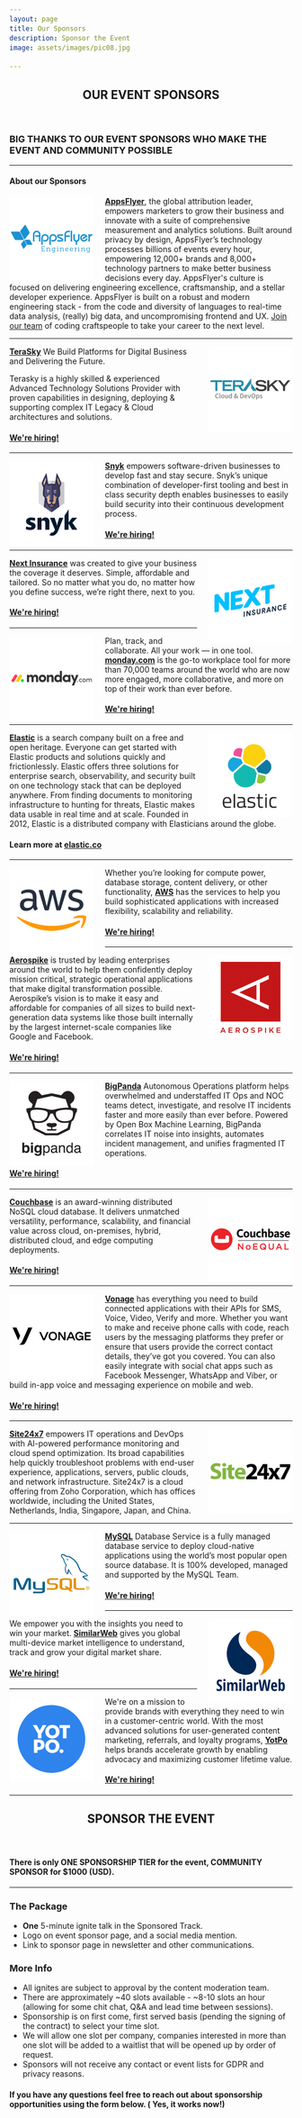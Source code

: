 ```yaml
---
layout: page
title: Our Sponsors
description: Sponsor the Event
image: assets/images/pic08.jpg

---
```

<div id="main" class="alt">

<!-- One -->
<section id="one">
	<div class="inner">
		<header class="major">
			<h1><span class="icon fa-star"></span> OUR EVENT SPONSORS <span class="icon fa-star"></span></h1>
		</header>
<!-- Content -->
<h3 id="content">BIG THANKS TO OUR EVENT SPONSORS WHO MAKE THE EVENT AND COMMUNITY POSSIBLE</h3>
<hr class="major" />
			<h4>About our Sponsors</h4>
<div class="box">
<p><a href="https://appsflyer.com" target="_blank"><img src="assets/images/sponsor-logos/AF-ENG-SQ.png" width="150" alt="AppsFlyer Engineering" style="float: left; padding-right: 20px;" ></a><a href="https://appsflyer.com" target="_blank"><strong>AppsFlyer</strong></a>, the global attribution leader, empowers marketers to grow their business and innovate with a suite of comprehensive measurement and analytics solutions. Built around privacy by design, AppsFlyer’s technology processes billions of events every hour, empowering 12,000+ brands and 8,000+ technology partners to make better business decisions every day. AppsFlyer's culture is focused on delivering engineering excellence, craftsmanship, and a stellar developer experience. AppsFlyer is built on a robust and modern engineering stack - from the code and diversity of languages to real-time data analysis, (really) big data, and uncompromising frontend and UX. 
 <a href="https://www.appsflyer.com/jobs/" target="_blank">Join our team</a> of coding craftspeople to take your career to the next level. </p>
<hr/>

<p><a href="https://terasky.com" target="_blank"><img src="assets/images/sponsor-logos/terasky-SQ.png" width="150" alt="Terasky" style="float: right; padding-left: 20px;" /></a><a href="https://terasky.com" target="_blank"><strong>TeraSky</strong></a> We Build Platforms for Digital Business and Delivering the Future.

Terasky is a highly skilled & experienced Advanced Technology Solutions Provider with proven capabilities in designing, deploying & supporting complex IT Legacy & Cloud architectures and solutions.<h4> <a href="https://www.terasky.com/careers/" target="_blank">We're hiring!</a></h4>
</p>
<hr/>

<p><a href="https://snyk.io" target="_blank"><img src="assets/images/sponsor-logos/snyk-SQ.png" width="150" alt="Snyk" style="float: left; padding-right: 20px;" /></a><a href="https://snyk.io" target="_blank"><strong>Snyk</strong></a> empowers software-driven businesses to develop fast and stay secure.
Snyk’s unique combination of developer-first tooling and best in class security depth enables businesses to easily build security into their continuous development process.<h4> <a href="https://snyk.io/careers/" target="_blank">We're hiring!</a></h4>
</p>
<hr/>

<p><a href="https://www.nextinsurance.com/" target="_blank"><img src="assets/images/sponsor-logos/next-SQ.png" width="150" alt="Next Insurance" style="float: right; padding-left: 20px;" /></a><a href="https://www.nextinsurance.com/" target="_blank"><strong>Next Insurance</strong></a>  was created to give your business the coverage it deserves. Simple, affordable and tailored. So no matter what you do, no matter how you define success, we’re right there, next to you.<h4> <a href="https://www.nextinsurance.com/careers/" target="_blank">We're hiring!</a></h4></p>
<hr/>

<p><a href="https://monday.com/" target="_blank"><img src="assets/images/sponsor-logos/monday-SQ.png" width="150" alt="Snyk" style="float: left; padding-right: 20px;" /></a>Plan, track, and collaborate. All your work — in one tool.
<a href="https://monday.com/" target="_blank"><strong> monday.com</strong></a> is the go-to workplace tool for more than 70,000 teams around the world who are now more engaged, more collaborative, and more on top of their work than ever before.<h4> <a href="https://monday.com/careers/" target="_blank">We're hiring!</a></h4>
</p>
<hr/>

<p><a href="https://www.elastic.co/" target="_blank"><img src="assets/images/sponsor-logos/elastic-SQ.png" width="150" alt="Elastic" style="float: right; padding-left: 20px;" /></a><a href="https://www.elastic.co/" target="_blank"><strong>Elastic</strong></a>  is a search company built on a free and open heritage. Everyone can get started with Elastic products and solutions quickly and frictionlessly. Elastic offers three solutions for enterprise search, observability, and security built on one technology stack that can be deployed anywhere. From finding documents to monitoring infrastructure to hunting for threats, Elastic makes data usable in real time and at scale. Founded in 2012, Elastic is a distributed company with Elasticians around the globe. 
<h4> Learn more at <a href="https://elastic.co" target="_blank">elastic.co</a></h4></p>
<hr/>

<p><a href="https://aws.amazon.com/events/aws-israel/" target="_blank"><img src="assets/images/sponsor-logos/aws-SQ.png" width="150" alt="AWS" style="float: left; padding-right: 20px;" /></a>Whether you’re looking for compute power, database storage, content delivery, or other functionality, <a href="https://aws.amazon.com/events/aws-israel/" target="_blank"><strong>AWS</strong></a>  has the services to help you build sophisticated applications with increased flexibility, scalability and reliability.
<h4> <a href="https://www.amazon.jobs/aws" target="_blank">We're hiring!</a></h4>
</p>
<hr/>

<p><a href="https://www.aerospike.com" target="_blank"><img src="assets/images/sponsor-logos/aerospike-SQ.png" width="150" alt="Aerospike" style="float: right; padding-left: 20px;" /></a><a href="https://www.aerospike.com" target="_blank"><strong>Aerospike</strong></a>  is trusted by leading enterprises around the world to help them confidently deploy mission critical, strategic operational applications that make digital transformation possible. Aerospike’s vision is to make it easy and affordable for companies of all sizes to build next-generation data systems like those built internally by the largest internet-scale companies like Google and Facebook.
<h4> <a href="https://www.aerospike.com/company/careers/" target="_blank">We're hiring!</a></h4></p>
<hr/>

<p><a href="https://bigpanda.io" target="_blank"><img src="assets/images/sponsor-logos/bigpanda-SQ.png" width="150" alt="Big Panda" style="float: left; padding-right: 20px;" /></a><a href="https://www.bigpanda.io" target="_blank"><strong>BigPanda</strong></a> Autonomous Operations platform helps overwhelmed and understaffed IT Ops and NOC teams detect, investigate, and resolve IT incidents faster and more easily than ever before. Powered by Open Box Machine Learning, BigPanda correlates IT noise into insights, automates incident management, and unifies fragmented IT operations.<h4> <a href="https://www.bigpanda.io/company/our-people/jobs/" target="_blank">We're hiring!</a></h4>
</p>
<hr/>

<p><a href="https://www.couchbase.com" target="_blank"><img src="assets/images/sponsor-logos/couchbase-SQ.png" width="150" alt="Aerospike" style="float: right; padding-left: 20px;" /></a><a href="https://www.couchbase.com" target="_blank"><strong>Couchbase</strong></a>   is an award-winning distributed NoSQL cloud database. It delivers unmatched versatility, performance, scalability, and financial value across cloud, on-premises, hybrid, distributed cloud, and edge computing deployments.
<h4> <a href="https://www.couchbase.com/careers" target="_blank">We're hiring!</a></h4></p>
<hr/>


<p><a href="https://vonage.com" target="_blank"><img src="assets/images/sponsor-logos/vonage-SQ.png" width="150" alt="Big Panda" style="float: left; padding-right: 20px;" /></a><a href="https://vonage.com" target="_blank"><strong>Vonage</strong></a>  has everything you need to build connected applications with their APIs for SMS, Voice, Video, Verify and more. Whether you want to make and receive phone calls with code, reach users by the messaging platforms they prefer or ensure that users provide the correct contact details, they’ve got you covered. You can also easily integrate with social chat apps such as Facebook Messenger, WhatsApp and Viber, or build in-app voice and messaging experience on mobile and web.<h4> <a href="https://www.vonage.com/careers/?icmp=footer_corporate_careers" target="_blank">We're hiring!</a></h4>
</p>
<hr/>

<p><a href="https://www.site24x7.com/" target="_blank"><img src="assets/images/sponsor-logos/site24-SQ.png" width="150" alt="Site24x" style="float: right; padding-left: 20px;" /></a><a href="https://www.site24x7.com/" target="_blank"><strong>Site24x7</strong></a>   empowers IT operations and DevOps with AI-powered performance monitoring and cloud spend optimization. Its broad capabilities help quickly troubleshoot problems with end-user experience, applications, servers, public clouds, and network infrastructure. Site24x7 is a cloud offering from Zoho Corporation, which has offices worldwide, including the United States, Netherlands, India, Singapore, Japan, and China.</p>
<hr/>


<p><a href="https://www.mysql.com/" target="_blank"><img src="assets/images/sponsor-logos/mysql-SQ.png" width="150" alt="Big Panda" style="float: left; padding-right: 20px;" /></a><a href="https://mysql.com" target="_blank"><strong>MySQL</strong></a>   Database Service is a fully managed database service to deploy cloud-native applications using the world’s most popular open source database. It is 100% developed, managed and supported by the MySQL Team.<h4> <a href="https://www.mysql.com/about/jobs/" target="_blank">We're hiring!</a></h4>
</p>
<hr/>

<p><a href="https://www.similarweb.com/" target="_blank"><img src="assets/images/sponsor-logos/similarweb-SQ.png" width="150" alt="Site24x" style="float: right; padding-left: 20px;" /></a> We empower you with the insights you need to win your market.
 <a href="https://www.similarweb.com/" target="_blank"><strong>SimilarWeb</strong></a> gives you global multi-device market intelligence to understand, track and grow your digital market share.</p>
 <h4> <a href="https://www.similarweb.com/corp/careers/" target="_blank">We're hiring!</a></h4>
<hr/>

<p><a href="https://www.yotpo.com/" target="_blank"><img src="assets/images/sponsor-logos/yotpo-SQ.png" width="150" alt="Big Panda" style="float: left; padding-right: 20px;" /></a>   We're on a mission to provide brands with everything they need to win in a customer-centric world. With the most advanced solutions for user-generated content marketing, referrals, and loyalty programs, <a href="https://mysql.com" target="_blank"><strong>YotPo</strong></a> helps brands accelerate growth by enabling advocacy and maximizing customer lifetime value. <h4> <a href="https://www.yotpo.com/jobs/" target="_blank">We're hiring!</a></h4>
</p>
<hr/>

</div>
	</div>
</section>

<!-- One -->
<section id="one">
	<div class="inner">
		<header class="major">
			<h2>SPONSOR THE EVENT</h2>
		</header>
<!-- Content -->
<h4 id="content">There is only <strong>ONE SPONSORSHIP TIER</strong> for the event, COMMUNITY SPONSOR for $1000 (USD).</h4>
<hr class="major" />
			<h3 id="packages"> The Package</h3>
                <ul>
                <li><strong>One</strong> 5-minute ignite talk in the Sponsored Track.</li>
                <li> Logo on event sponsor page, and a social media mention.</li>
                <li> Link to sponsor page in newsletter and other communications.</li>
                </ul>
			<h3>More Info</h3>
                <ul>
                <li>All ignites are subject to approval by the content moderation team.</li>
                <li>There are approximately ~40 slots available - ~8-10 slots an hour (allowing for some chit chat, Q&A and lead time between sessions).</li>
                <li>Sponsorship is on first come, first served basis (pending the signing of the contract) to select your time slot.</li>
                <li>We will allow one slot per company, companies interested in more than one slot will be added to a waitlist that will be opened up by order of request.</li>
                <li>Sponsors will not receive any contact or event lists for GDPR and privacy reasons.</li>
                </ul>            
            <h4>If you have any questions feel free to reach out about sponsorship opportunities using the form below. (<span class="icon fa-smile-o"></span> Yes, it works now!)</h4>
	</div>
</section>


</div>



		

